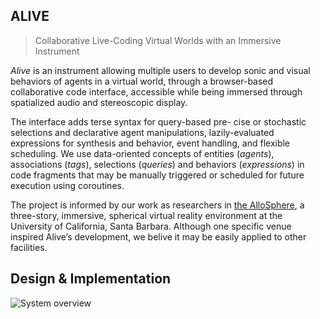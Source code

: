 ALIVE
-----

> Collaborative Live-Coding Virtual Worlds with an Immersive Instrument

*Alive* is an instrument allowing multiple users to develop sonic and visual behaviors of agents in a virtual world, through a browser-based collaborative code interface, accessible while being immersed through spatialized audio and stereoscopic display. 

The interface adds terse syntax for query-based pre- cise or stochastic selections and declarative agent manipulations, lazily-evaluated expressions for synthesis and behavior, event handling, and flexible scheduling. We use data-oriented concepts of entities (*agents*), associations (*tags*), selections (*queries*) and behaviors (*expressions*) in code fragments that may be manually triggered or scheduled for future execution using coroutines.

The project is informed by our work as researchers in [the AlloSphere](http://www.allosphere.ucsb.edu/), a three-story, immersive, spherical virtual reality environment at the University of California, Santa Barbara. Although one specific venue inspired Alive’s development, we belive it may be easily applied to other facilities. 

## Design & Implementation

![System overview](https://raw.github.com/AlloSphere-Research-Group/alive/master/nime14/doc/system_overview.png)




